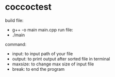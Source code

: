# coccoctest
build file:
- g++ -o main main.cpp
run file: 
- ./main

command:
- input: to input path of your file
- output: to print output after sorted file in terminal
- maxsize: to change max size of input file
- break: to end the program
